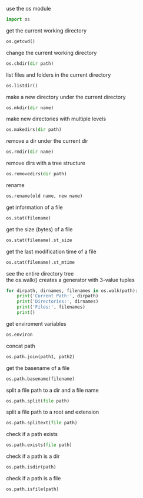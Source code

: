 use the os module   
```python
import os
```
get the current working directory
```python
os.getcwd()
```
change the current working directory
```python
os.chdir(dir path)
```
list files and folders in the current directory
```python
os.listdir()
```
make a new directory under the current directory
```python
os.mkdir(dir name)
```
make new directories with multiple levels
```python
os.makedirs(dir path)
```
remove a dir under the current dir
```python
os.rmdir(dir name)
```
remove dirs with a tree structure
```python
os.removedirs(dir path)
```
rename
```python
os.rename(old name, new name)
```
get information of a file
```python
os.stat(filename)
```
get the size (bytes) of a file
```python
os.stat(filename).st_size
```
get the last modification time of a file
```python
os.stat(filename).st_mtime
```
see the entire directory tree   
the os.walk() creates a generator with 3-value tuples
```python
for dirpath, dirnames, filenames in os.walk(path):
    print('Current Path:', dirpath)
    print('Directories:', dirnames)
    print('Files:', filenames)
    print()
```
get enviroment variables
```python
os.environ
```
concat path
```python
os.path.join(path1, path2)
```
get the basename of a file
```python
os.path.basename(filename)
```
split a file path to a dir and a file name
```python
os.path.split(file path)
```
split a file path to a root and extension
```python
os.path.splitext(file path)
```
check if a path exists
```python
os.path.exists(file path)
```
check if a path is a dir
```python
os.path.isdir(path)
```
check if a path is a file
```python
os.path.isfile(path)
```
